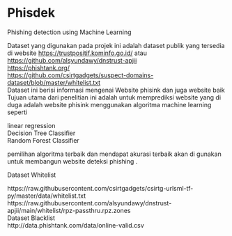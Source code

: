 # Phisdek
Phishing detection using Machine Learning

Dataset yang digunakan pada projek ini adalah dataset publik yang tersedia di website 
https://trustpositif.kominfo.go.id/ atau https://github.com/alsyundawy/dnstrust-apjii<br>
https://phishtank.org/<br>
https://github.com/csirtgadgets/suspect-domains-dataset/blob/master/whitelist.txt <br>
Dataset ini berisi informasi mengenai Website phisink dan juga website baik Tujuan utama dari penelitian ini adalah untuk memprediksi website yang di duga adalah website phisink menggunakan algoritma machine learning seperti <br>

  linear regression <br>
  Decision Tree Classifier <br>
  Random Forest Classifier <br>
  
pemilihan algoritma terbaik dan mendapat akurasi terbaik akan di gunakan untuk membangun website deteksi phishing .<br>

Dataset Whitelist <br>
<link>https://raw.githubusercontent.com/csirtgadgets/csirtg-urlsml-tf-py/master/data/whitelist.txt</link><br>
<link>https://raw.githubusercontent.com/alsyundawy/dnstrust-apjii/main/whitelist/rpz-passthru.rpz.zones</link><br>
Dataset Blacklist<br>
<link>http://data.phishtank.com/data/online-valid.csv</link><br>
